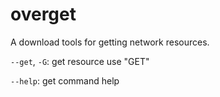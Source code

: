 # overget

A download tools for getting network resources.

`--get`, `-G`: get resource use "GET"

`--help`: get command help